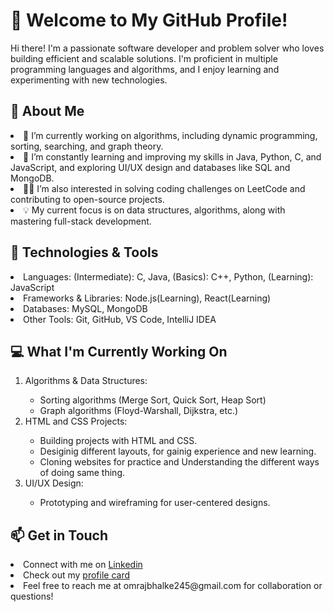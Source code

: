 <h1>👋 Welcome to My GitHub Profile!</h1>
    Hi there! I'm a passionate software developer and problem solver who loves building efficient and scalable
    solutions. I'm proficient in multiple programming languages and algorithms, and I enjoy learning and experimenting
    with new technologies.
    <h2>🚀 About Me</h2>
    <li>🔭 I’m currently working on algorithms, including dynamic programming, sorting, searching, and graph theory.
    </li>
    <li>🌱 I’m constantly learning and improving my skills in Java, Python, C, and JavaScript, and exploring UI/UX
        design and databases like SQL and MongoDB.</li>
    <li>👨‍💻 I’m also interested in solving coding challenges on LeetCode and contributing to open-source projects.
    </li>
    <li>💡 My current focus is on data structures, algorithms, along with mastering full-stack development.</li>
    <h2>🔧 Technologies & Tools</h2>
    <li>Languages: (Intermediate): C, Java, (Basics): C++, Python, (Learning): JavaScript</li>
    <li>Frameworks & Libraries: Node.js(Learning), React(Learning)</li>
    <li>Databases: MySQL, MongoDB</li>
    <li>Other Tools: Git, GitHub, VS Code,
        IntelliJ IDEA</li>
    <h2>💻 What I'm Currently Working On</h2>
    <ol>
        <li>Algorithms & Data Structures:</li>
        <ul>
            <li>Sorting algorithms (Merge Sort, Quick Sort, Heap Sort)</li>
            <li>Graph algorithms (Floyd-Warshall, Dijkstra, etc.)</li>
        </ul>
        <li>HTML and CSS Projects:</li>
        <ul>
            <li>Building projects with HTML and CSS.</li>
            <li>Desiginig different layouts, for gainig experience and new learning.</li>
            <li>Cloning websites for practice and Understanding the different ways of doing same thing.</li>
        </ul>
        <li> UI/UX Design:</li>
        <ul>
            <li>Prototyping and wireframing for user-centered designs.</li>
        </ul>
    </ol>
    <h2>📫 Get in Touch</h2>  
    <li>Connect with me on <a href="https://www.linkedin.com/in/omraj-bhalke-94408a259/">Linkedin</a></li>
    <!-- <li>Check out my portfolio here</li> -->
    <li>Check out my <a href="https://profile-card-omraj.netlify.app/">profile card</a> </li>
    <li>Feel free to reach me at omrajbhalke245@gmail.com for collaboration or questions!</li>

